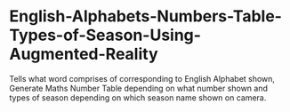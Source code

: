 # English-Alphabets-Numbers-Table-Types-of-Season-Using-Augmented-Reality
Tells what word comprises of corresponding to English Alphabet shown, Generate Maths Number Table depending on what number shown and types of season depending on which season name shown on camera.
